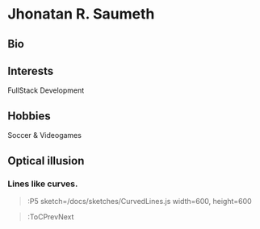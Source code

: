 # Jhonatan R. Saumeth

## Bio

## Interests

FullStack Development

## Hobbies

Soccer & Videogames

## Optical illusion

### Lines like curves.

> :P5 sketch=/docs/sketches/CurvedLines.js width=600, height=600

> :ToCPrevNext
